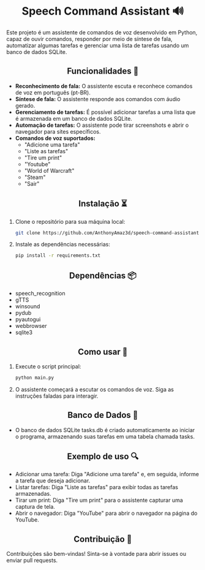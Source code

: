 <h1 align="center" > Speech Command Assistant 🔊 </h1>

Este projeto é um assistente de comandos de voz desenvolvido em Python, capaz de ouvir comandos, responder por meio de síntese de fala, automatizar algumas tarefas e gerenciar uma lista de tarefas usando um banco de dados SQLite.

<h2 align="center" > Funcionalidades 🧰</h2>

- **Reconhecimento de fala:** O assistente escuta e reconhece comandos de voz em português (pt-BR).
- **Síntese de fala:** O assistente responde aos comandos com áudio gerado.
- **Gerenciamento de tarefas:** É possível adicionar tarefas a uma lista que é armazenada em um banco de dados SQLite.
- **Automação de tarefas:** O assistente pode tirar screenshots e abrir o navegador para sites específicos.
- **Comandos de voz suportados:**
  - "Adicione uma tarefa"
  - "Liste as tarefas"
  - "Tire um print"
  - "Youtube"
  - "World of Warcraft"
  - "Steam"
  - "Sair"

<h2 align="center" > Instalação ⏳</h2>

1. Clone o repositório para sua máquina local:
   
   ```bash
   git clone https://github.com/AnthonyAmaz3d/speech-command-assistant.git
   
2. Instale as dependências necessárias:
   
   ```bash
   pip install -r requirements.txt
   
<h2 align="center" > Dependências 📦</h2>

  - speech_recognition
  - gTTS
  - winsound
  - pydub
  - pyautogui
  - webbrowser
  - sqlite3

<h2 align="center" > Como usar 📖</h2>

  1. Execute o script principal:
     ```bash
     python main.py
  2. O assistente começará a escutar os comandos de voz. Siga as instruções faladas para interagir.

<h2 align="center" > Banco de Dados 📂</h2>

  - O banco de dados SQLite tasks.db é criado automaticamente ao iniciar o programa, armazenando suas tarefas em uma tabela chamada tasks.

<h2 align="center" > Exemplo de uso 🔍</h2>

  - Adicionar uma tarefa: Diga "Adicione uma tarefa" e, em seguida, informe a tarefa que deseja adicionar.
  - Listar tarefas: Diga "Liste as tarefas" para exibir todas as tarefas armazenadas.
  - Tirar um print: Diga "Tire um print" para o assistente capturar uma captura de tela.
  - Abrir o navegador: Diga "YouTube" para abrir o navegador na página do YouTube.
    
<h2 align="center" > Contribuição 🤝 </h2>

Contribuições são bem-vindas! Sinta-se à vontade para abrir issues ou enviar pull requests.
